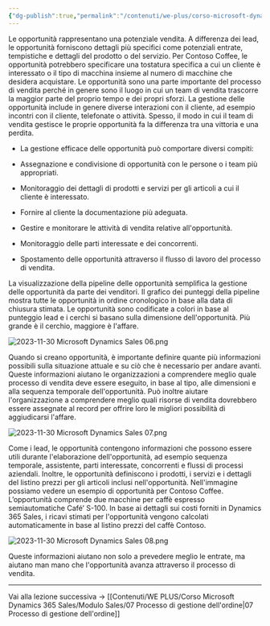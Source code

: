 ```yaml
---
{"dg-publish":true,"permalink":"/contenuti/we-plus/corso-microsoft-dynamics-365-sales/modulo-sales/06-processo-di-gestione-delle-opportunita/"}
---
```



Le opportunità rappresentano una potenziale vendita. A differenza dei lead, le opportunità forniscono dettagli più specifici come potenziali entrate, tempistiche e dettagli del prodotto o del servizio. Per Contoso Coffee, le opportunità potrebbero specificare una tostatura specifica a cui un cliente è interessato o il tipo di macchina insieme al numero di macchine che desidera acquistare. Le opportunità sono una parte importante del processo di vendita perché in genere sono il luogo in cui un team di vendita trascorre la maggior parte del proprio tempo e dei propri sforzi. La gestione delle opportunità include in genere diverse interazioni con il cliente, ad esempio incontri con il cliente, telefonate o attività. Spesso, il modo in cui il team di vendita gestisce le proprie opportunità fa la differenza tra una vittoria e una perdita.

* La gestione efficace delle opportunità può comportare diversi compiti:

* Assegnazione e condivisione di opportunità con le persone o i team più appropriati.

* Monitoraggio dei dettagli di prodotti e servizi per gli articoli a cui il cliente è interessato.

* Fornire al cliente la documentazione più adeguata.

* Gestire e monitorare le attività di vendita relative all'opportunità.

* Monitoraggio delle parti interessate e dei concorrenti.

* Spostamento delle opportunità attraverso il flusso di lavoro del processo di vendita.

La visualizzazione della pipeline delle opportunità semplifica la gestione delle opportunità da parte dei venditori. Il grafico dei punteggi della pipeline mostra tutte le opportunità in ordine cronologico in base alla data di chiusura stimata. Le opportunità sono codificate a colori in base al punteggio lead e i cerchi si basano sulla dimensione dell'opportunità. Più grande è il cerchio, maggiore è l'affare.

![2023-11-30 Microsoft Dynamics Sales 06.png](/img/user/Allegati/2023-11-30%20Microsoft%20Dynamics%20Sales%2006.png)

Quando si creano opportunità, è importante definire quante più informazioni possibili sulla situazione attuale e su ciò che è necessario per andare avanti. Queste informazioni aiutano le organizzazioni a comprendere meglio quale processo di vendita deve essere eseguito, in base al tipo, alle dimensioni e alla sequenza temporale dell'opportunità. Può inoltre aiutare l'organizzazione a comprendere meglio quali risorse di vendita dovrebbero essere assegnate al record per offrire loro le migliori possibilità di aggiudicarsi l'affare.

![2023-11-30 Microsoft Dynamics Sales 07.png](/img/user/Allegati/2023-11-30%20Microsoft%20Dynamics%20Sales%2007.png)

Come i lead, le opportunità contengono informazioni che possono essere utili durante l'elaborazione dell'opportunità, ad esempio sequenza temporale, assistente, parti interessate, concorrenti e flussi di processi aziendali. Inoltre, le opportunità definiscono i prodotti, i servizi e i dettagli del listino prezzi per gli articoli inclusi nell'opportunità. Nell'immagine possiamo vedere un esempio di opportunità per Contoso Coffee. L’opportunità comprende due macchine per caffè espresso semiautomatiche Café’ S-100. In base ai dettagli sui costi forniti in Dynamics 365 Sales, i ricavi stimati per l'opportunità vengono calcolati automaticamente in base al listino prezzi del caffè Contoso.

![2023-11-30 Microsoft Dynamics Sales 08.png](/img/user/Allegati/2023-11-30%20Microsoft%20Dynamics%20Sales%2008.png)

Queste informazioni aiutano non solo a prevedere meglio le entrate, ma aiutano man mano che l'opportunità avanza attraverso il processo di vendita.

***

Vai alla lezione successiva → [[Contenuti/WE PLUS/Corso Microsoft Dynamics 365 Sales/Modulo Sales/07 Processo di gestione dell'ordine\|07 Processo di gestione dell'ordine]]

